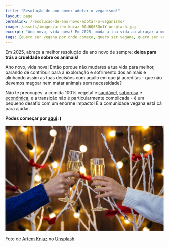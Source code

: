 ```yaml
---
title: "Resolução de ano novo: adotar o veganismo!"
layout: page
permalink: /resolucao-de-ano-novo-adotar-o-veganismo/
image: /assets/images/artem-kniaz-0Ad6Q6SQo1Y-unsplash.jpg
excerpt: "Ano novo, vida nova! Em 2025, muda a tua vida ao abraçar a melhor resolução de ano novo de sempre: deixar para trás a crueldade sobre os animais!"
tags: [quero ser vegana por onde começo, quero ser vegana, quero ser vegano, quero ser vegan, como ser vegana, como ser vegano, como ser vegan, como me tornar vegana, como me tornar vegano, como me tornar vegan, transição para o veganismo, caminho para o veganismo, quero ser vegetariana, quero ser vegetariano, como ser vegetariana, como ser vegetariano, como parar de comer carne, como deixar de comer carne]
---
```

Em 2025, abraça a melhor resolução de ano novo de sempre: **deixa para trás a crueldade sobre os animais!**

Ano novo, vida nova! Então porque não mudares a tua vida para melhor, parando de contribuir para a exploração e sofrimento dos animais e alinhando assim as tuas decisões com aquilo em que já acreditas - que não devemos magoar nem matar animais sem necessidade?

Não te preocupes: a comida 100% vegetal é [saudável](/a-dieta-100-vegetal-e-saudavel/), [saborosa](/a-comida-vegana-e-desinteressante-e-sem-sabor/) e [económica](/a-comida-vegana-e-cara/), e a transição não é particularmente complicada - é um pequeno desafio com um enorme impacto! E a comunidade vegana está cá para ajudar.

**Podes começar por [aqui](/quero-ser-vegano-por-onde-comeco/) :)**

![[Foto de duas taças de champanhe a brindar]](/assets/images/artem-kniaz-0Ad6Q6SQo1Y-unsplash.jpg "Duas taças de champanhe a brindar")

<div class="img-caption">Foto de <a href="https://unsplash.com/@artem_kniaz?utm_source=unsplash&utm_medium=referral&utm_content=creditCopyText">Artem Kniaz</a> no <a href="https://unsplash.com/?utm_source=unsplash&utm_medium=referral&utm_content=creditCopyText">Unsplash</a>.</div>
